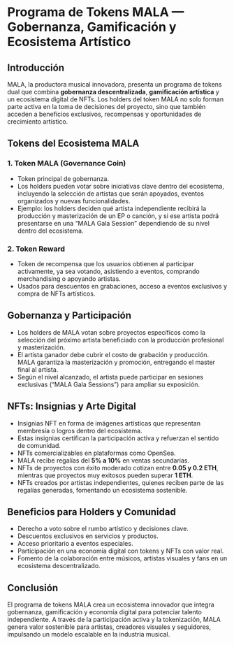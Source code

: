# Programa de Tokens MALA — Gobernanza, Gamificación y Ecosistema Artístico

## Introducción

MALA, la productora musical innovadora, presenta un programa de tokens dual que combina **gobernanza descentralizada**, **gamificación artística** y un ecosistema digital de NFTs. Los holders del token MALA no solo forman parte activa en la toma de decisiones del proyecto, sino que también acceden a beneficios exclusivos, recompensas y oportunidades de crecimiento artístico.

## Tokens del Ecosistema MALA

### 1. Token MALA (Governance Coin)

- Token principal de gobernanza.  
- Los holders pueden votar sobre iniciativas clave dentro del ecosistema, incluyendo la selección de artistas que serán apoyados, eventos organizados y nuevas funcionalidades.  
- Ejemplo: los holders deciden qué artista independiente recibirá la producción y masterización de un EP o canción, y si ese artista podrá presentarse en una “MALA Gala Session” dependiendo de su nivel dentro del ecosistema.

### 2. Token Reward

- Token de recompensa que los usuarios obtienen al participar activamente, ya sea votando, asistiendo a eventos, comprando merchandising o apoyando artistas.  
- Usados para descuentos en grabaciones, acceso a eventos exclusivos y compra de NFTs artísticos.

## Gobernanza y Participación

- Los holders de MALA votan sobre proyectos específicos como la selección del próximo artista beneficiado con la producción profesional y masterización.  
- El artista ganador debe cubrir el costo de grabación y producción. MALA garantiza la masterización y promoción, entregando el master final al artista.  
- Según el nivel alcanzado, el artista puede participar en sesiones exclusivas (“MALA Gala Sessions”) para ampliar su exposición.

## NFTs: Insignias y Arte Digital

- Insignias NFT en forma de imágenes artísticas que representan membresía o logros dentro del ecosistema.  
- Estas insignias certifican la participación activa y refuerzan el sentido de comunidad.  
- NFTs comercializables en plataformas como OpenSea.  
- MALA recibe regalías del **5% a 10%** en ventas secundarias.  
- NFTs de proyectos con éxito moderado cotizan entre **0.05 y 0.2 ETH**, mientras que proyectos muy exitosos pueden superar **1 ETH**.  
- NFTs creados por artistas independientes, quienes reciben parte de las regalías generadas, fomentando un ecosistema sostenible.

## Beneficios para Holders y Comunidad

- Derecho a voto sobre el rumbo artístico y decisiones clave.  
- Descuentos exclusivos en servicios y productos.  
- Acceso prioritario a eventos especiales.  
- Participación en una economía digital con tokens y NFTs con valor real.  
- Fomento de la colaboración entre músicos, artistas visuales y fans en un ecosistema descentralizado.

## Conclusión

El programa de tokens MALA crea un ecosistema innovador que integra gobernanza, gamificación y economía digital para potenciar talento independiente. A través de la participación activa y la tokenización, MALA genera valor sostenible para artistas, creadores visuales y seguidores, impulsando un modelo escalable en la industria musical.
